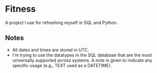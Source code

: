 # Fitness

A project I use for refreshing myself in SQL and Python.

## Notes
- All dates and times are stored in UTC.
- I'm trying to use the datatypes in the SQL database that are the most universally supported across systems. A note is given to indicate any specific usage (e.g., TEXT used as a DATETIME).
